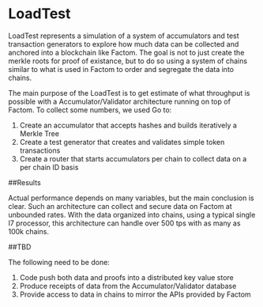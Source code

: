 # LoadTest

LoadTest represents a simulation of a system of accumulators and test transaction generators to explore how much data can be collected and anchored into a blockchain like Factom.  The goal is not to just create the merkle roots for proof of existance, but to do so using a system of chains similar to what is used in Factom to order and segregate the data into chains.

The main purpose of the LoadTest is to get estimate of what throughput is possible with a Accumulator/Validator architecture running on top of Factom.  To collect some numbers, we used Go to:
1. Create an accumulator that accepts hashes and builds iteratively a Merkle Tree
2. Create a test generator that creates and validates simple token transactions
3. Create a router that starts accumulators per chain to collect data on a per chain ID basis

##Results

Actual performance depends on many variables, but the main conclusion is clear.  Such an architecture can collect and secure data on Factom at unbounded rates.  With the data organized into chains, using a typical single I7 processor, this architecture can handle over 500 tps with as many as 100k chains.

##TBD

The following need to be done:

1. Code push both data and proofs into a distributed key value store  
2. Produce receipts of data from the Accumulator/Validator database
3. Provide access to data in chains to mirror the APIs provided by Factom
